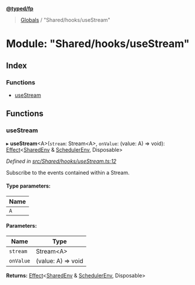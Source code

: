 **[@typed/fp](../README.md)**

> [Globals](../globals.md) / "Shared/hooks/useStream"

# Module: "Shared/hooks/useStream"

## Index

### Functions

* [useStream](_shared_hooks_usestream_.md#usestream)

## Functions

### useStream

▸ **useStream**\<A>(`stream`: Stream\<A>, `onValue`: (value: A) => void): [Effect](_effect_effect_.effect.md)\<[SharedEnv](../interfaces/_shared_core_services_sharedenv_.sharedenv.md) & [SchedulerEnv](../interfaces/_scheduler_schedulerenv_.schedulerenv.md), Disposable>

*Defined in [src/Shared/hooks/useStream.ts:12](https://github.com/TylorS/typed-fp/blob/f27ba3e/src/Shared/hooks/useStream.ts#L12)*

Subscribe to the events contained within a Stream.

#### Type parameters:

Name |
------ |
`A` |

#### Parameters:

Name | Type |
------ | ------ |
`stream` | Stream\<A> |
`onValue` | (value: A) => void |

**Returns:** [Effect](_effect_effect_.effect.md)\<[SharedEnv](../interfaces/_shared_core_services_sharedenv_.sharedenv.md) & [SchedulerEnv](../interfaces/_scheduler_schedulerenv_.schedulerenv.md), Disposable>
